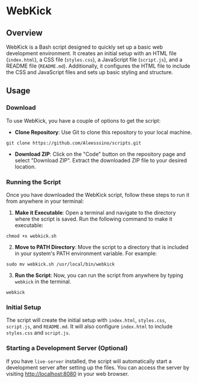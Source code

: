 # WebKick

## Overview

WebKick is a Bash script designed to quickly set up a basic web development environment. It creates an initial setup with an HTML file (`index.html`), a CSS file (`styles.css`), a JavaScript file (`script.js`), and a README file (`README.md`). Additionally, it configures the HTML file to include the CSS and JavaScript files and sets up basic styling and structure.

## Usage

### Download

To use WebKick, you have a couple of options to get the script:

- **Clone Repository**: Use Git to clone this repository to your local machine.

```
git clone https://github.com/Aleesssino/scripts.git
```

- **Download ZIP**: Click on the "Code" button on the repository page and select "Download ZIP". Extract the downloaded ZIP file to your desired location.

### Running the Script

Once you have downloaded the WebKick script, follow these steps to run it from anywhere in your terminal:

1. **Make it Executable**: Open a terminal and navigate to the directory where the script is saved. Run the following command to make it executable:

```
chmod +x webkick.sh
```

2. **Move to PATH Directory**: Move the script to a directory that is included in your system's PATH environment variable. For example:

```
sudo mv webkick.sh /usr/local/bin/webkick
```

3. **Run the Script**: Now, you can run the script from anywhere by typing `webkick` in the terminal.

```
webkick
```

### Initial Setup

The script will create the initial setup with `index.html`, `styles.css`, `script.js`, and `README.md`. It will also configure `index.html` to include `styles.css` and `script.js`.

### Starting a Development Server (Optional)

If you have `live-server` installed, the script will automatically start a development server after setting up the files. You can access the server by visiting [http://localhost:8080](http://localhost:8080) in your web browser.

